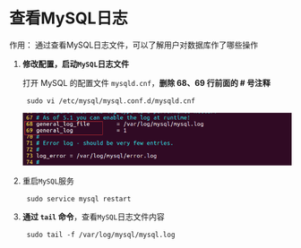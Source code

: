 # 查看MySQL日志

作用： 通过查看MySQL日志文件，可以了解用户对数据库作了哪些操作

1. **修改配置，启动`MySQL`日志文件**

	打开 MySQL 的配置文件 `mysqld.cnf`，**删除 68、69 行前面的 # 号注释**

 		sudo vi /etc/mysql/mysql.conf.d/mysqld.cnf

	![image](../imgs/django-031.png)

2. 重启`MySQL`服务

 		sudo service mysql restart

3. **通过 `tail` 命令**，查看`MySQL`日志文件内容

 		sudo tail -f /var/log/mysql/mysql.log